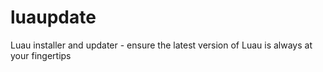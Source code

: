 # luaupdate
Luau installer and updater - ensure the latest version of Luau is always at your fingertips
